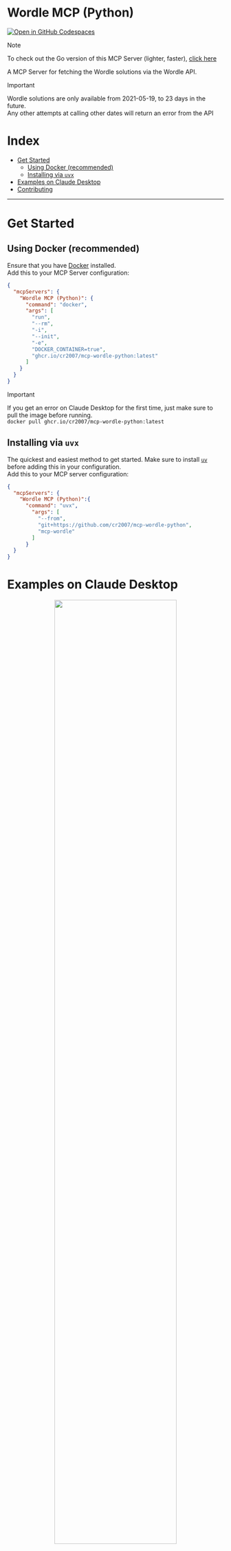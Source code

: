 <!-- omit from toc -->
# Wordle MCP (Python)

[![Open in GitHub Codespaces](https://github.com/codespaces/badge.svg)](https://codespaces.new/cr2007/mcp-wordle-python)

> [!NOTE]
> To check out the Go version of this MCP Server (lighter, faster), [click here](https://github.com/cr2007/mcp-wordle-go)


A MCP Server for fetching the Wordle solutions via the Wordle API.

> [!IMPORTANT]
> Wordle solutions are only available from 2021-05-19, to 23 days in the future.<br>
> Any other attempts at calling other dates will return an error from the API

<!-- omit from toc -->
# Index
- [Get Started](#get-started)
  - [Using Docker (recommended)](#using-docker-recommended)
  - [Installing via `uvx`](#installing-via-uvx)
- [Examples on Claude Desktop](#examples-on-claude-desktop)
- [Contributing](#contributing)

---

# Get Started

## Using Docker (recommended)

Ensure that you have [Docker](https://www.docker.com) installed.<br>
Add this to your MCP Server configuration:

```json
{
  "mcpServers": {
    "Wordle MCP (Python)": {
      "command": "docker",
      "args": [
        "run",
        "--rm",
        "-i",
        "--init",
        "-e",
        "DOCKER_CONTAINER=true",
        "ghcr.io/cr2007/mcp-wordle-python:latest"
      ]
    }
  }
}
```

> [!IMPORTANT]  
> If you get an error on Claude Desktop for the first time, just make sure to pull the image before running.<br>
> `docker pull ghcr.io/cr2007/mcp-wordle-python:latest`

## Installing via `uvx`

The quickest and easiest method to get started. Make sure to install [`uv`](https://docs.astral.sh/uv) before adding this in your configuration.<br>
Add this to your MCP server configuration:

```json
{
  "mcpServers": {
    "Wordle MCP (Python)":{
      "command": "uvx",
        "args": [
          "--from",
          "git+https://github.com/cr2007/mcp-wordle-python",
          "mcp-wordle"
        ]
      }
  }
}
```

# Examples on Claude Desktop

<div align="center">
    <img width=75%, src="./images/Claude_Chat-Example.png">
</div>

# Contributing

Contributions are welcome! You may [fork](https://github.com/cr2007/mcp-wordle-python/fork) the repo, create your changes in a branch, and then create a [Pull Request](https://github.com/cr2007/mcp-wordle-python/compare)
